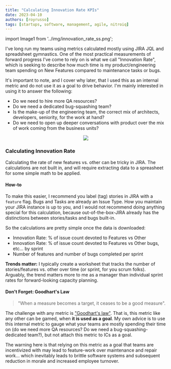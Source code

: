 ```yaml
---
title: "Calculating Innovation Rate KPIs"
date: 2023-04-10
authors: [royrusso]
tags: [startups, software, management, agile, nitroiq]
---
```


import Image1 from '../img/innovation_rate_ss.png';

I've long run my teams using metrics calculated mostly using JIRA JQL and spreadsheet gymnastics. One of the most practical measurements of forward progress I've come to rely on is what we call "Innovation Rate", which is seeking to describe how much time is my product/engineering team spending on New Features compared to maintenance tasks or bugs.

<!-- truncate -->

It's important to note, and I cover why later, that I used this as an internal metric and do not use it as a goal to drive behavior. I'm mainly interested in using it to answer the following:

- Do we need to hire more QA resources?
- Do we need a dedicated bug-squashing team?
- Is the make-up of the engineering team, the correct mix of architects, developers, seniority, for the work at hand?
- Do we need to open up deeper conversations with product over the mix of work coming from the business units?

<p align="center">
<img src={Image1} className="doc_image"/>
</p>

### Calculating Innovation Rate

Calculating the rate of new features vs. other can be tricky in JIRA. The calculations are not built in, and will require extracting data to a spreasheet for some simple math to be applied.

#### How-to

To make this easier, I recommend you label (tag) stories in JIRA with a `feature` flag. Bugs and Tasks are already an Issue Type. How you maintain your JIRA instance is up to you, and I would not recommend doing anything special for this calculation, because out-of-the-box-JIRA already has the distinctions between stories/tasks and bugs built-in.

So the calculations are pretty simple once the data is downloaded:

- Innovation Rate: % of issue count devoted to Features vs Other
- Innovation Rate: % of issue count devoted to Features vs Other bugs, etc… by sprint
- Number of features and number of bugs completed per sprint

**Trends matter:** I typically create a worksheet that tracks the number of stories/features vs. other over time (or sprint, for you scrum folks). Arguably, the trend matters more to me as a manager than individual sprint rates for forward-looking capacity planning.

#### Don't Forget: Goodhart's Law

> "When a measure becomes a target, it ceases to be a good measure".

The challenge with any metric is ["Goodhart's law"](https://en.wikipedia.org/wiki/Goodhart%27s_law). That is, this metric like any other can be gamed, when **it is used as a goal**. My own advice is to use this internal metric to gauge what your teams are mostly spending their time on (do we need more QA resources? Do we need a bug-squashing-dedicated team?), but not attach this metric to ICs as a goal.

The warning here is that relying on this metric as a goal that teams are incentivized with may lead to feature-work over maintenance and repair work... which inevitably leads to brittle software systems and subsequent reduction in morale and increased employee turnover.
